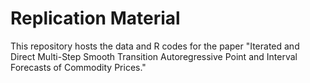 # Replication Material

This repository hosts the data and R codes for the paper "Iterated and Direct Multi-Step Smooth Transition Autoregressive Point and Interval Forecasts of Commodity Prices." 